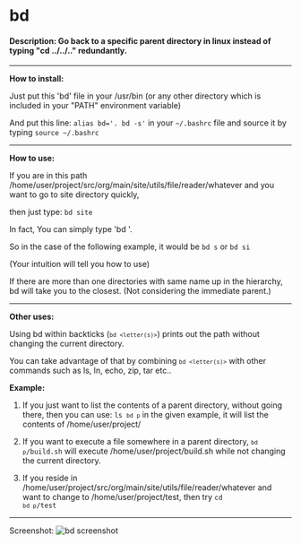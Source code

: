 # bd

#### Description: Go back to a specific parent directory in linux instead of typing "cd ../../.." redundantly.

---

**How to install:**

Just put this 'bd' file in your /usr/bin (or any other directory which is included in your "PATH" environment variable)

And put this line: 
     `alias bd='. bd -s'`
in your `~/.bashrc` file and source it by typing `source ~/.bashrc`

---

**How to use:**

If you are in this path /home/user/project/src/org/main/site/utils/file/reader/whatever
and you want to go to site directory quickly, 

then just type:
     `bd site`

In fact, You can simply type 'bd *<starting few letters>*'.

So in the case of the following example, it would be
     `bd s` or `bd si`

(Your intuition will tell you how to use)

If there are more than one directories with same name up in the hierarchy, bd will take you to the closest. (Not considering the immediate parent.)

---

**Other uses:**

Using bd within backticks (<code>`bd <letter(s)>`</code>) prints out the path without changing the current directory.

You can take advantage of that by combining <code>`bd <letter(s)>`</code> with other commands such as ls, ln, echo, zip, tar etc..

**Example:**

1. If you just want to list the contents of a parent directory,
   without going there, then you can use:
		<code>ls `bd p`</code>
   in the given example, it will list the contents of 
             /home/user/project/

2. If you want to execute a file somewhere in a parent directory,
            <code>`bd p`/build.sh</code>
   will execute /home/user/project/build.sh while not changing the
   current directory.

3. If you reside in /home/user/project/src/org/main/site/utils/file/reader/whatever 
   and want to change to /home/user/project/test, then try
            <code>cd `bd p`/test</code>

--------------------------------------------------------------------

Screenshot:
![bd screenshot](https://raw.github.com/vigneshwaranr/bd/master/screenshot/bd.png "Screenshot that shows some of several ways to use bd")
